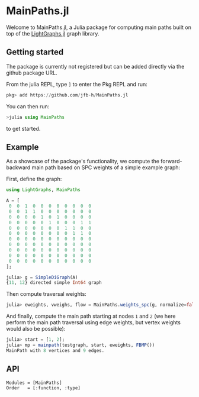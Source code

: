 # MainPaths.jl

Welcome to MainPaths.jl, a Julia package for computing main paths built on top of the [LightGraphs.jl](https://github.com/JuliaGraphs/LightGraphs.jl) graph library.

## Getting started

The package is currently not registered but can be added directly via the github package URL.

From the julia REPL, type `]` to enter the Pkg REPL and run:

```julia 
pkg> add https://github.com/jfb-h/MainPaths.jl
```

You can then run:

```julia
>julia using MainPaths
```

to get started.

## Example

As a showcase of the package's functionality, we compute the forward-backward main path based on SPC weights of a simple
example graph:

First, define the graph:

```julia
using LightGraphs, MainPaths

A = [
 0  0  1  0  0  0  0  0  0  0  0
 0  0  1  1  0  0  0  0  0  0  0
 0  0  0  0  1  0  1  0  0  0  0
 0  0  0  0  0  1  0  0  0  1  1
 0  0  0  0  0  0  0  1  1  0  0
 0  0  0  0  0  0  0  0  1  1  0
 0  0  0  0  0  0  0  0  0  0  0
 0  0  0  0  0  0  0  0  0  0  0
 0  0  0  0  0  0  0  0  0  0  0
 0  0  0  0  0  0  0  0  0  0  0
 0  0  0  0  0  0  0  0  0  0  0
];

julia> g = SimpleDiGraph(A)
{11, 12} directed simple Int64 graph
```

Then compute traversal weights:

```julia
julia> eweights, vweighs, flow = MainPaths.weights_spc(g, normalize=false);
```
And finally, compute the main path starting at nodes `1` and `2` (we here perform the main path traversal using edge weights, but vertex weights would also be possible):

```julia
julia> start = [1, 2];
julia> mp = mainpath(testgraph, start, eweights, FBMP())
MainPath with 8 vertices and 9 edges.
```

## API

```@autodocs
Modules = [MainPaths]
Order   = [:function, :type]
```